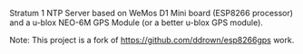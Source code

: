 Stratum 1 NTP Server based on WeMos D1 Mini board (ESP8266 processor) and a
u-blox NEO-6M GPS Module (or a better u-blox GPS module).

Note: This project is a fork of https://github.com/ddrown/esp8266gps work.
